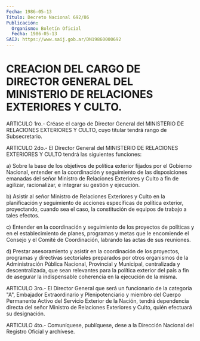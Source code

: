 ```yaml
---
Fecha: 1986-05-13
Título: Decreto Nacional 692/86
Publicación:
  Organismo: Boletín Oficial
  Fecha: 1986-05-13
SAIJ: https://www.saij.gob.ar/DN19860000692
---
```

# CREACION DEL CARGO DE DIRECTOR GENERAL DEL MINISTERIO DE RELACIONES EXTERIORES Y CULTO.

<a id="1"></a>
ARTICULO  1ro.-  Créase  el  cargo  de  Director  General  del MINISTERIO  DE  RELACIONES  EXTERIORES Y CULTO, cuyo titular tendrá rango de Subsecretario.

<a id="2"></a>
ARTICULO 2do.- El Director General del MINISTERIO DE RELACIONES EXTERIORES Y CULTO tendrá las siguientes funciones:

a)  Sobre  la  base  de los objetivos de política exterior fijados por el Gobierno Nacional, entender en la coordinación y seguimiento de las disposiciones  emanadas  del  señor  Ministro de Relaciones  Exteriores  y Culto a fin de agilizar, racionalizar,  e integrar su gestión y ejecución.

b) Asistir al señor Ministro  de  Relaciones Exteriores y Culto en la planificación y seguimiento de acciones  específicas de política exterior,  proyectando,  cuando  sea  el caso, la  constitución  de equipos de trabajo a tales efectos.

c) Entender en la coordinación y seguimiento  de  los proyectos de políticas y en el establecimiento de planes, programas  y metas que le encomiende el Consejo y el Comité de Coordinación, labrando  las actas de sus reuniones.

d)  Prestar  asesoramiento  y  asistir  en  la coordinación de los proyectos, programas y directivas sectoriales  preparados por otros organismos  de  la  Administración Pública Nacional,  Provincial  y Municipal, centralizada  y  descentralizada,  que  sean  relevantes para la política exterior del país a fin de asegurar la indispensable    coherencia   en  la  ejecución  de  la  misma.

<a id="3"></a>
ARTICULO  3ro.- El Director General que será un funcionario de la categoría "A",  Embajador  Extraordinario  y  Plenipotenciario y miembro del Cuerpo Permanente Activo del Servicio  Exterior  de  la Nación,    tendrá    dependencia  directa  del  señor  Ministro  de Relaciones Exteriores  y Culto, quién efectuará su designación.

<a id="4"></a>
ARTICULO  4to.-  Comuníquese,  publíquese, dese a la Dirección Nacional del Registro Oficial y archívese.
